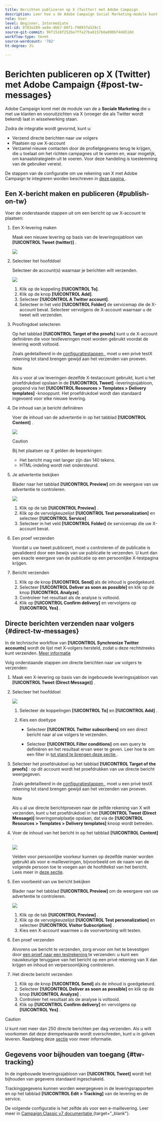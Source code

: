 ```yaml
---
title: Berichten publiceren op X (Twitter) met Adobe Campaign
description: Leer hoe u de Adobe Campaign Social Marketing-module kunt gebruiken om berichten op X (voorheen bekend als Twitter) te plaatsen en directe berichten naar uw volgers te verzenden
role: User
level: Beginner, Intermediate
exl-id: 0783e289-ae8e-4bb7-80f1-f90937a528c1
source-git-commit: 96f1518f252be7ffa27ba8157b8a090bf4d4510d
workflow-type: tm+mt
source-wordcount: '782'
ht-degree: 3%

---
```



# Berichten publiceren op X (Twitter) met Adobe Campaign {#post-tw-messages}

Adobe Campaign komt met de module van de a **Sociale Marketing** die u met uw klanten en vooruitzichten via X (vroeger die als Twitter wordt bekend) laat in wisselwerking staan.

Zodra de integratie wordt gevormd, kunt u:

* Verzend directe berichten naar uw volgers
* Plaatsen op uw X-account
* Verzamel nieuwe contacten door de profielgegevens terug te krijgen, die u toelaat om het richten campagnes uit te voeren en, waar mogelijk, om kanaalstrategieën uit te voeren. Voor deze handeling is toestemming van de gebruiker vereist.


De stappen van de configuratie om uw rekening van X met Adobe Campaign te integreren worden beschreven in [ deze pagina ](../connect/ac-tw.md).

## Een X-bericht maken en publiceren {#publish-on-tw}

Voer de onderstaande stappen uit om een bericht op uw X-account te plaatsen:

1. Een X-levering maken

   Maak een nieuwe levering op basis van de leveringssjabloon van **[!UICONTROL Tweet (twitter)]** .

   ![](assets/tw-new-delivery.png)

1. Selecteer het hoofddoel

   Selecteer de account(s) waarnaar je berichten wilt verzenden.

   ![](assets/tw-define-target.png)

   1. Klik op de koppeling **[!UICONTROL To]**.
   1. Klik op de knop **[!UICONTROL Add]**.
   1. Selecteer **[!UICONTROL A Twitter account]**.
   1. Selecteer in het veld **[!UICONTROL Folder]** de servicemap die de X-account bevat. Selecteer vervolgens de X-account waarnaar u de tweet wilt verzenden.

1. Proofingdoel selecteren

   Op het tabblad **[!UICONTROL Target of the proofs]** kunt u de X-account definiëren die voor testleveringen moet worden gebruikt voordat de levering wordt voltooid.

   Zoals gedetailleerd in de [ configuratiestappen ](../connect/ac-tw.md#tw-test-account), moet u een privé testX rekening tot stand brengen gewijd aan het verzenden van proeven.

   >[!NOTE]
   >
   >Als u voor al uw leveringen dezelfde X-testaccount gebruikt, kunt u het proefdrukdoel opslaan in de **[!UICONTROL Tweet]** -leveringssjabloon, geopend via het **[!UICONTROL Resources > Templates > Delivery templates]** -knooppunt. Het proefdrukdoel wordt dan standaard ingevoerd voor elke nieuwe levering.

1. De inhoud van je bericht definiëren

   Voer de inhoud van de advertentie in op het tabblad **[!UICONTROL Content]** .

   ![](assets/tw-delivery-content.png)

   >[!CAUTION]
   >
   >Bij het plaatsen op X gelden de beperkingen:
   >
   >* Het bericht mag niet langer zijn dan 140 tekens.
   >* HTML-indeling wordt niet ondersteund.
   >

1. Je advertentie bekijken

   Blader naar het tabblad **[!UICONTROL Preview]** om de weergave van uw advertentie te controleren.

   ![](assets/tw-delivery-preview.png)

   1. Klik op de tab **[!UICONTROL Preview]** .
   1. Klik op de vervolgkeuzelijst **[!UICONTROL Test personalization]** en selecteer **[!UICONTROL Service]** .
   1. Selecteer in het veld **[!UICONTROL Folder]** de servicemap die uw X-account bevat.

1. Een proef verzenden

   Voordat u uw tweet publiceert, moet u controleren of de publicatie is gevalideerd door een bewijs van uw publicatie te verzenden. U kunt dan een exacte weergave van de publicatie op een persoonlijke X-testpagina krijgen.

1. Bericht verzenden

   1. Klik op de knop **[!UICONTROL Send]** als de inhoud is goedgekeurd.
   1. Selecteer **[!UICONTROL Deliver as soon as possible]** en klik op de knop **[!UICONTROL Analyze]** .
   1. Controleer het resultaat als de analyse is voltooid.
   1. Klik op **[!UICONTROL Confirm delivery]** en vervolgens op **[!UICONTROL Yes]** .

## Directe berichten verzenden naar volgers {#direct-tw-messages}

In de technische workflow van **[!UICONTROL Synchronize Twitter accounts]** wordt de lijst met X-volgers hersteld, zodat u deze rechtstreeks kunt verzenden. [Meer informatie](../connect/ac-tw.md#synchro-tw-accounts)

Volg onderstaande stappen om directe berichten naar uw volgers te verzenden:

1. Maak een X-levering op basis van de ingebouwde leveringssjabloon van **[!UICONTROL Tweet (Direct Message)]** .

1. Selecteer het hoofddoel

   ![](assets/tw-dm-define-target.png)

   1. Selecteer de koppelingen **[!UICONTROL To]** en **[!UICONTROL Add]** .

   1. Kies een doeltype

      * Selecteer **[!UICONTROL Twitter subscribers]** om een direct bericht naar al uw volgers te verzenden.

      * Selecteer **[!UICONTROL Filter conditions]** om een query te definiëren en het resultaat ervan weer te geven. Leer hoe te om een filter in [ tot stand te brengen deze sectie ](../audiences/create-filters.md#advanced-filters).

1. Selecteer het proefdrukdoel op het tabblad **[!UICONTROL Target of the proofs]** : op dit account wordt het proefdrukken van uw directe bericht weergegeven.

   Zoals gedetailleerd in de [ configuratiestappen ](../connect/ac-tw.md#tw-test-account), moet u een privé testX rekening tot stand brengen gewijd aan het verzenden van proeven.


   >[!NOTE]
   >
   >Als u al uw directe berichtproeven naar de zelfde rekening van X wilt verzenden, kunt u het proefdrukdoel in het **[!UICONTROL Tweet (Direct Message)]** leveringsmalplaatje opslaan, dat via de **[!UICONTROL Resources > Templates > Delivery templates]** knoop wordt betreden.

1. Voer de inhoud van het bericht in op het tabblad **[!UICONTROL Content]** .

   ![](assets/tw-dm-content.png)

   Velden voor persoonlijke voorkeur kunnen op dezelfde manier worden gebruikt als voor e-mailleveringen, bijvoorbeeld om de naam van de volgende persoon toe te voegen aan de hoofdtekst van het bericht. Lees meer in [deze sectie](../send/personalize.md).

1. Een voorbeeld van uw bericht bekijken

   Blader naar het tabblad **[!UICONTROL Preview]** om de weergave van uw advertentie te controleren.

   ![](assets/tw-dm-preview.png)

   1. Klik op de tab **[!UICONTROL Preview]** .
   1. Klik op de vervolgkeuzelijst **[!UICONTROL Test personalization]** en selecteer **[!UICONTROL Visitor Subscription]** .
   1. Kies een X-account waarmee u de voorvertoning wilt testen.

1. Een proef verzenden

   Alvorens uw bericht te verzenden, zorg ervoor om het te bevestigen door [ een proef naar een testrekening ](../send/preview-and-proof.md) te verzenden: u kunt een nauwkeurige teruggave van het bericht op een privé rekening van X dan krijgen en inhoud en verpersoonlijking controleren.

1. Het directe bericht verzenden

   1. Klik op de knop **[!UICONTROL Send]** als de inhoud is goedgekeurd.
   1. Selecteer **[!UICONTROL Deliver as soon as possible]** en klik op de knop **[!UICONTROL Analyze]** .
   1. Controleer het resultaat als de analyse is voltooid.
   1. Klik op **[!UICONTROL Confirm delivery]** en vervolgens op **[!UICONTROL Yes]** .

>[!CAUTION]
>
>U kunt niet meer dan 250 directe berichten per dag verzenden. Als u wilt voorkomen dat deze drempelwaarde wordt overschreden, kunt u in golven leveren. Raadpleeg deze [sectie](configure-and-send.md#sending-using-multiple-waves) voor meer informatie.


## Gegevens voor bijhouden van toegang {#tw-tracking}

In de ingebouwde leveringssjabloon van **[!UICONTROL Tweet]** wordt het bijhouden van gegevens standaard ingeschakeld.

Trackinggegevens kunnen worden weergegeven in de leveringsrapporten en op het tabblad **[!UICONTROL Edit > Tracking]** van de levering en de service.

De volgende configuratie is het zelfde als voor een e-maillevering. Leer meer in [ Campaign Classic v7 documentatie ](https://experienceleague.adobe.com/docs/campaign-classic/using/sending-messages/monitoring-deliveries/about-delivery-monitoring.html){target="_blank"}.

